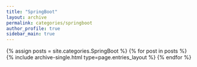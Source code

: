 ```yaml
---
title: "SpringBoot"
layout: archive
permalink: categories/springboot
author_profile: true
sidebar_main: true
---
```



{% assign posts = site.categories.SpringBoot %}
{% for post in posts %} {% include archive-single.html type=page.entries_layout %} {% endfor %}